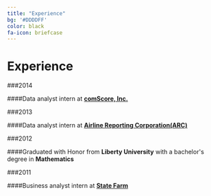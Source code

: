 ```yaml
---
title: "Experience"
bg: '#DDDDFF'
color: black
fa-icon: briefcase
---
```


# Experience

###2014

####Data analyst intern at [**comScore, Inc.**](http://www.comscore.com/)

###2013

####Data analyst intern at [**Airline Reporting Corporation(ARC)**](https://www.arccorp.com/index.jsp)

###2012

####Graduated with Honor from **Liberty University** with a bachelor's degree in **Mathematics**

###2011

####Business analyst intern at [**State Farm**](https://www.statefarm.com/)
